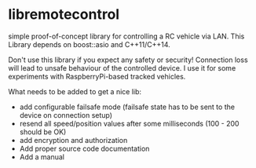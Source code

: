# libremotecontrol
simple proof-of-concept library for controlling a RC vehicle via LAN.
This Library depends on boost::asio and C++11/C++14.

Don't use this library if you expect any safety or security!
Connection loss will lead to unsafe behaviour of the controlled device.
I use it for some experiments with RaspberryPi-based tracked vehicles.

What needs to be added to get a nice lib:
* add configurable failsafe mode (failsafe state has to be sent to the device on connection setup)
* resend all speed/position values after some milliseconds (100 - 200 should be OK)
* add encryption and authorization
* Add proper source code documentation
* Add a manual
